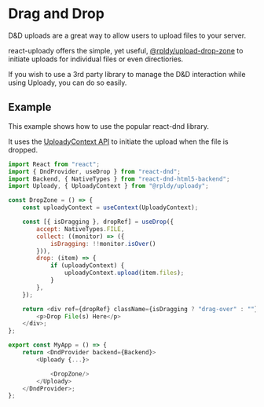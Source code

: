 # Drag and Drop

D&D uploads are a great way to allow users to upload files to your server.

react-uploady offers the simple, yet useful, [@rpldy/upload-drop-zone](../packages/ui/upload-drop-zone) to initiate uploads for individual files or even directiories.

If you wish to use a 3rd party library to manage the D&D interaction while using Uploady, you can do so easily.

## Example

This example shows how to use the popular react-dnd library.

It uses the [UploadyContext API](../packages/ui/uploady#uploadycontext-api) to initiate the upload when the file is dropped.

```javascript
import React from "react";
import { DndProvider, useDrop } from "react-dnd";
import Backend, { NativeTypes } from "react-dnd-html5-backend";
import Uploady, { UploadyContext } from "@rpldy/uploady";

const DropZone = () => {
    const uploadyContext = useContext(UploadyContext);

    const [{ isDragging }, dropRef] = useDrop({
        accept: NativeTypes.FILE,
        collect: ((monitor) => ({
            isDragging: !!monitor.isOver()
        })),
        drop: (item) => {
            if (uploadyContext) {
                uploadyContext.upload(item.files);
            }
        },
    });

    return <div ref={dropRef} className={isDragging ? "drag-over" : ""}>       
        <p>Drop File(s) Here</p>       
    </div>;
};

export const MyApp = () => {
    return <DndProvider backend={Backend}>
        <Uploady {...}>

            <DropZone/>
        </Uploady>
    </DndProvider>;
};

```
